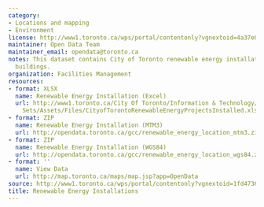 ```yaml
---
category:
- Locations and mapping
- Environment
license: http://www1.toronto.ca/wps/portal/contentonly?vgnextoid=4a37e03bb8d1e310VgnVCM10000071d60f89RCRD
maintainer: Open Data Team
maintainer_email: opendata@toronto.ca
notes: This dataset contains City of Toronto renewable energy installations on City-owned
  buildings.
organization: Facilities Management
resources:
- format: XLSX
  name: Renewable Energy Installation (Excel)
  url: http://www1.toronto.ca/City Of Toronto/Information & Technology/Open Data/Data
    Sets/Assets/Files/CityofTorontoRenewableEnergyProjectsInstalled.xlsx
- format: ZIP
  name: Renewable Energy Installation (MTM3)
  url: http://opendata.toronto.ca/gcc/renewable_energy_location_mtm3.zip
- format: ZIP
  name: Renewable Energy Installation (WGS84)
  url: http://opendata.toronto.ca/gcc/renewable_energy_location_wgs84.zip
- format: ''
  name: View Data
  url: http://map.toronto.ca/maps/map.jsp?app=OpenData
source: http://www1.toronto.ca/wps/portal/contentonly?vgnextoid=1fd4736a37ff0310VgnVCM1000003dd60f89RCRD&vgnextchannel=1a66e03bb8d1e310VgnVCM10000071d60f89RCRD
title: Renewable Energy Installations
---
```

